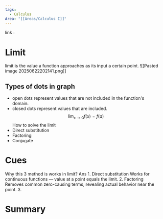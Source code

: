 ```yaml
---
tags:
  - Calculus
Area: "[[Areas/Calculus I]]"
---
```

link : 
# Limit
limit is the value a function approaches as its input a certain point.
![[Pasted image 20250622202141.png]]
## Types of dots in graph
- open dots represent values that are not included in the function's domain.
- closed dots represent values that are included.
$$\lim_{x \to 0} f(x) = f(a)$$
How to solve the limit
- Direct substitution
- Factoring
- Conjugate
# Cues
Why this 3 method is works in limit?
Ans 1. Direct substitution Works for continuous functions — value at a point equals the limit.
2. Factoring Removes common zero-causing terms, revealing actual behavior near the point.
3. 
# Summary
```

```